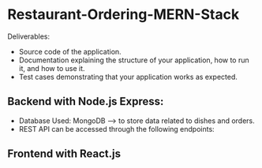 # Restaurant-Ordering-MERN-Stack


Deliverables:

- Source code of the application.
- Documentation explaining the structure of your application, how to run it, and how to use it.
- Test cases demonstrating that your application works as expected.

## Backend with Node.js Express:

- Database Used: MongoDB --> to store data related to dishes and orders.
- REST API can be accessed through the following endpoints:

## Frontend with React.js
